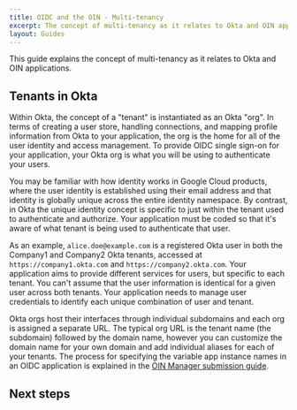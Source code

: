 ```yaml
---
title: OIDC and the OIN - Multi-tenancy
excerpt: The concept of multi-tenancy as it relates to Okta and OIN applications.
layout: Guides
---
```


This guide explains the concept of multi-tenancy as it relates to Okta and OIN applications.

## Tenants in Okta

Within Okta, the concept of a "tenant" is instantiated as an Okta "org". In terms of creating a user store, handling connections, and mapping profile information from Okta to your application, the org is the home for all of the user identity and access management. To provide OIDC single sign-on for your application, your Okta org is what you will be using to authenticate your users.

You may be familiar with how identity works in Google Cloud products, where the user identity is established using their email address and that identity is globally unique across the entire identity namespace. By contrast, in Okta the unique identity concept is specific to just within the tenant used to authenticate and authorize. Your application must be coded so that it's aware of what tenant is being used to authenticate that user.

As an example, `alice.doe@example.com` is a registered Okta user in both the Company1 and Company2 Okta tenants, accessed at `https://company1.okta.com` and `https://company2.okta.com`. Your application aims to provide different services for users, but specific to each tenant. You can't assume that the user information is identical for a given user across both tenants. Your application needs to manage user credentials to identify each unique combination of user and tenant.

Okta orgs host their interfaces through individual subdomains and each org is assigned a separate URL. The typical org URL is the tenant name (the subdomain) followed by the domain name, however you can customize the domain name for your own domain and add individual aliases for each of your tenants. The process for specifying the variable app instance names in an OIDC application is explained in the [OIN Manager submission guide](/docs/guides/submit-app/openidconnect/main/#configure-protocol-specific-settings).

## Next steps

